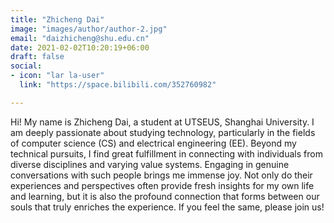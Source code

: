```yaml
---
title: "Zhicheng Dai"
image: "images/author/author-2.jpg"
email: "daizhicheng@shu.edu.cn"
date: 2021-02-02T10:20:19+06:00
draft: false
social:
- icon: "lar la-user"
  link: "https://space.bilibili.com/352760982"

---
```


Hi! My name is Zhicheng Dai, a student at UTSEUS, Shanghai University. I am deeply passionate about studying technology, particularly in the fields of computer science (CS) and electrical engineering (EE).
Beyond my technical pursuits, I find great fulfillment in connecting with individuals from diverse disciplines and varying value systems. Engaging in genuine conversations with such people brings me immense joy. Not only do their experiences and perspectives often provide fresh insights for my own life and learning, but it is also the profound connection that forms between our souls that truly enriches the experience.
If you feel the same, please join us!
